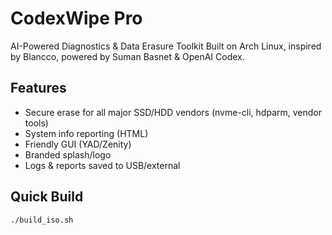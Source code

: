 # CodexWipe Pro

AI-Powered Diagnostics & Data Erasure Toolkit
Built on Arch Linux, inspired by Blancco, powered by Suman Basnet & OpenAI Codex.

## Features
- Secure erase for all major SSD/HDD vendors (nvme-cli, hdparm, vendor tools)
- System info reporting (HTML)
- Friendly GUI (YAD/Zenity)
- Branded splash/logo
- Logs & reports saved to USB/external

## Quick Build
```bash
./build_iso.sh
```
